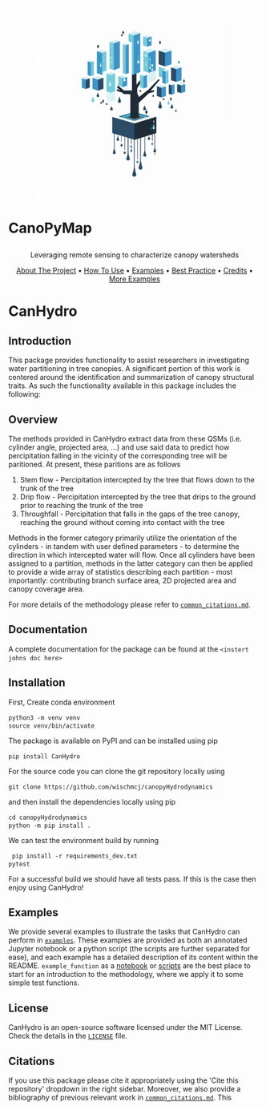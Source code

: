 <!-- LOGO -->

<br />
<h1>
<p align="center">
    <img src="./canhydro_logo.jpeg" height="390" width="390">
</p>

  CanoPyMap

</h1>
  <p align="center">
    Leveraging remote sensing to characterize canopy watersheds
    <br />
    </p>
</p>
<p align="center">
  <a href="#about-the-project">About The Project</a> •
  <a href="#usage">How To Use</a> •
  <a href="#examples">Examples</a> •
  <a href="#best-practice">Best Practice</a> •
  <a href="#credits">Credits</a> •
  <a href="examples.md">More Examples</a>
</p>

# CanHydro

## Introduction

This package provides functionality to assist researchers in investigating water partitioning in tree canopies. A significant portion of this work is centered around the identification and summarization of canopy structural traits. As such the functionality available in this package includes the following:

## Overview

The methods provided in CanHydro extract data from these QSMs (i.e. cylinder angle, projected area, ...) and use said data to predict how percipitation falling in the vicinity of the corresponding tree will be paritioned. At present, these paritions are as follows

1. Stem flow - Percipitation intercepted by the tree that flows down to the trunk of the tree
2. Drip flow - Percipitation intercepted by the tree that drips to the ground prior to reaching the trunk of the tree
3. Throughfall - Percipitation that falls in the gaps of the tree canopy, reaching the ground without coming into contact with the tree

Methods in the former category primarily utilize the orientation of the cylinders - in tandem with user defined parameters - to determine the direction in which intercepted water will flow. Once all cylinders have been assigned to a partition, methods in the latter category can then be applied to provide a wide array of statistics describing each partition - most importantly: contributing branch surface area, 2D projected area and canopy coverage area.

<exerpt from johns doc>

For more details of the methodology please refer to [`common_citations.md`](./common_citations.md).

## Documentation

A complete documentation for the package can be found at the `<instert johns doc here>`

## Installation

First, Create  conda environment

```
python3 -m venv venv
source venv/bin/activate
```

The package is available on PyPI and can be installed using pip

```
pip install CanHydro
```

For the source code you can clone the git repository locally using

```
git clone https://github.com/wischmcj/canopyHydrodynamics
```

and then install the dependencies locally using pip

```
cd canopyHydrodynamics
python -m pip install .
```

We can test the environment build by running

```
 pip install -r requirements_dev.txt
pytest
```

For a successful build we should have all tests pass. If this is the case then enjoy using CanHydro!

## Examples

We provide several examples to illustrate the tasks that CanHydro can perform in [`examples`](./examples). These examples are provided as both an annotated Jupyter notebook or a python script (the scripts are further separated for ease), and each example has a detailed description of its content within the README. `example_function` as a [notebook](./examples/notebooks/example_function.ipynb) or [scripts](./examples/scripts/example_function) are the best place to start for an introduction to the methodology, where we apply it to some simple test functions.

## License

CanHydro is an open-source software licensed under the MIT License. Check the details in the [`LICENSE`](./LICENSE) file.

## Citations

If you use this package please cite it appropriately using the 'Cite this repository' dropdown in the right sidebar. Moreover, we also provide a bibliography of previous relevant work in [`common_citations.md`](./common_citations.md). This
